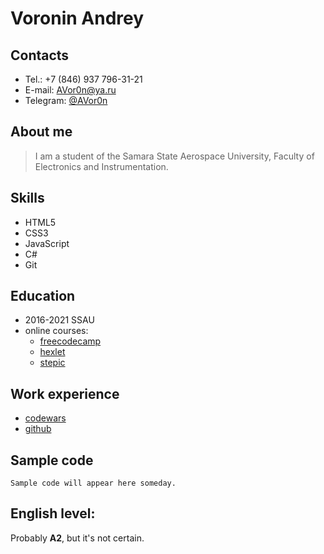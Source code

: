 # Voronin Andrey

## Contacts

- Tel.: +7 (846) 937 796-31-21
- E-mail: AVor0n@ya.ru
- Telegram: [@AVor0n](https://t.me/AVor0n)

## About me

> I am a student of the Samara State Aerospace University, Faculty of Electronics and Instrumentation.

## Skills

- HTML5
- CSS3
- JavaScript
- C#
- Git

## Education

- 2016-2021 SSAU
- online courses:
  - [freecodecamp](https://www.freecodecamp.org/avor0n)
  - [hexlet](https://ru.hexlet.io/u/avor0n)
  - [stepic](https://stepik.org/users/107936677)

## Work experience

- [codewars](https://www.codewars.com/users/AVor0n-rss)
- [github](https://github.com/AVor0n)

## Sample code

```
Sample code will appear here someday.
```

## English level:

Probably **A2**, but it's not certain.
